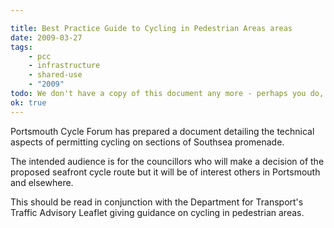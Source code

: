 ```yaml
---

title: Best Practice Guide to Cycling in Pedestrian Areas areas
date: 2009-03-27
tags:
    - pcc
    - infrastructure
    - shared-use
    - "2009"
todo: We don't have a copy of this document any more - perhaps you do, if so, let us know and we'll add it to the archive!
ok: true
---
```


Portsmouth Cycle Forum has prepared a document detailing the technical aspects of permitting cycling on sections of Southsea promenade.

The intended audience is for the councillors who will make a decision of the proposed seafront cycle route but it will be of interest others in Portsmouth and elsewhere.

This should be read in conjunction with the Department for Transport's Traffic Advisory Leaflet giving guidance on cycling in pedestrian areas.
